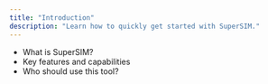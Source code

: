 ```yaml
---
title: "Introduction"
description: "Learn how to quickly get started with SuperSIM."
--- 
```


- What is SuperSIM?
- Key features and capabilities
- Who should use this tool?
